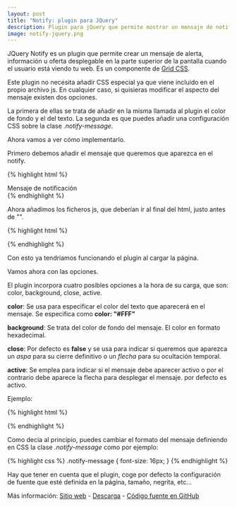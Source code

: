 ```yaml
---
layout: post
title: "Notify: plugin para JQuery"
description: Plugin para jQuery que permite mostrar un mensaje de notificación fijado a la ventana de la página.
image: notify-jquery.png
---
```


JQuery Notify es un plugin que permite crear un mensaje de alerta, información u oferta desplegable en la parte superior de la pantalla cuando el usuario está viendo tu web. Es un componente de [Grid CSS][1].

Este plugin no necesita añadir CSS especial ya que viene incluido en el propio archivo js. En cualquier caso, si quisieras modificar el aspecto del mensaje existen dos opciones.

La primera de ellas se trata de añadir en la misma llamada al plugin el color de fondo y el del texto. La segunda es que puedes añadir una configuración CSS sobre la clase *.notify-message*.

Ahora vamos a ver cómo implementarlo.

Primero debemos añadir el mensaje que queremos que aparezca en el notify.

{% highlight html %}
<div id="anyIDtag">Mensaje de notificación</div>
{% endhighlight %}

Ahora añadimos los ficheros js, que deberían ir al final del html, justo antes de "<body>".

{% highlight html %}
<script src="http://ajax.googleapis.com/ajax/libs/jquery/1.9.0/jquery.min.js"></script>
<script src="notify.jquery.min.js"></script>
<script>
	$(document).ready(function(){
		$('#anyIDtag').notify();
	});
</script>
{% endhighlight %}

Con esto ya tendríamos funcionando el plugin al cargar la página.

Vamos ahora con las opciones.

El plugin incorpora cuatro posibles opciones a la hora de su carga, que son: color, background, close, active.

**color**: Se usa para especificar el color del texto que aparecerá en el mensaje. Se especifica como **color: "#FFF"**

**background**: Se trata del color de fondo del mensaje. El color en formato hexadecimal.

**close**: Por defecto es **false** y se usa para indicar si queremos que aparezca un *aspa* para su cierre definitivo o un *flecha* para su ocultación temporal.

**active**: Se emplea para indicar si el mensaje debe aparecer activo o por el contrario debe aparece la flecha para desplegar el mensaje. por defecto es activo.

Ejemplo:

{% highlight html %}
<script>
	$(document).ready(function(){
		$('#anyIDtag').notify({ // Optional parameters. Default values.
			active: true, // Muestra el mensaje.
			close: true, // Muestra el aspa para cerrar.
			color: "#444", // Color de la fuente gris al 80%.
			background: "#FF9" // Color de fondo amarillo suave.
		});
	});
</script>
{% endhighlight %}

Como decía al principio, puedes cambiar el formato del mensaje definiendo en CSS la clase *.notify-message* como por ejemplo:

{% highlight css %}
.notify-message { font-size: 16px; }
{% endhighlight %}

Hay que tener en cuenta que el plugin, coge por defecto la configuración de fuente que esté definida en la página, tamaño, negrita, etc...

Más información: [Sitio web][2] - [Descarga][3] - [Código fuente en GitHub][4]

[1]: //www.gridcss.com
[2]: //notify.gridcss.com
[3]: //github.com/zeura/notify.jquery/tarball/master
[4]: //github.com/zeura/notify.jquery












